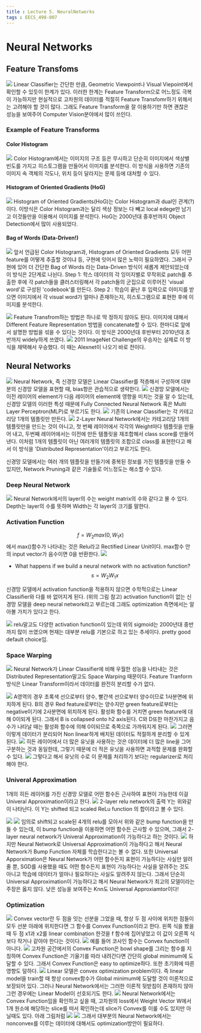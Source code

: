 ```yaml
---
title : Lecture 5. NeuralNetworks
tags : EECS_498-007
---
```


# Neural Networks 

## Feature Transfoms 
![](/assets/img/2022-01-13-14-50-53.png)
Linear Classifier는 간단한 만큼, Geometric Viewpoint나 Visual Viepoint에서 확인할 수 있듯이 한계가 있다. 이러한 한계는 Feature Transform으로 어느정도 극복이 가능하지만 현실적으로 고차원의 데이터를 적절히 Feature Transfomr하기 위해서는 고려해야 할 것이 많다. 그래도 Feature Transform을 잘 이용하기만 하면 괜찮은 성능을 보여주어 Computer Vision분야에서 많이 쓰인다. 
### Example of Feature Transforms 
#### Color Histogram 
![](/assets/img/2022-01-13-14-54-53.png)
Color Histogram에서는 이미지의 구조 등은 무시하고 단순히 이미지에서 색상별 빈도를 가지고 히스토그램을 만들어서 이미지를 분석한다. 이 방식을 사용하면 기존의 이미지 속 객체의 각도나, 위치 등이 달라지는 문제 등에 대처할 수 있다. 
#### Histogram of Oriented Gradients (HoG) 
![](/assets/img/2022-01-13-14-58-36.png) 
Histogram of Oriented Gradients(HoG)는 Color Histogram과 dual인 관계(?)이다. 이방식은 Color Histogram과는 달리 색상 정보는 다 빼고 local edege만 남기고 이것들만을 이용해서 이미지를 분석한다. HoG는 2000년대 중후반까지 Object Detection에서 많이 사용되었다. 
#### Bag of Words (Data-Driven!) 
![](/assets/img/2022-01-13-15-06-06.png)
앞서 언급된 Color Histogram과, Histogram of Oriented Gradients 모두 어떤 feature를 어떻게 추출할 것이냐 등, 구현에 잇어서 많은 노력이 필요하였다. 그래서 구현에 있어 더 간단한 Bag of Words 라는 Data-Driven 방식이 새롭게 제안되었는데 이 방식은 2단계로 나뉜다. 
Step 1: 학스 데이터의 각 잉미지별로 무작위로 patch를 추출한 후에 각 patch들을 클러스터링해서 각 patch들의 군집으로 이루어진 'visual word'로 구성된 'codebook'를 만든다. 
Step 2 : 학습이 끝난 후 입력으로 이미지를 받으면 이미지에서 각 visual word가 얼마나 존재하는지, 히스토그램으로 표현한 후에 이미지를 분석한다. 
<br/> 

![](/assets/img/2022-01-13-15-11-40.png) 
Feature Transfrom하는 방법은 하나로 딱 정하지 않아도 된다. 이미지에 대해서  Different Feature Representation 방법을 concatenate할 수 있다. 한마디로 앞에서 설명한 방법을 섞을 수 있다는 것이다. 이 방식은 2000년대 후반부터 2010년대 초반까지 widely하게 쓰였다. 
![](/assets/img/2022-01-13-15-15-11.png) 
2011 ImageNet Challenge의 우승자는 실제로 이 방식을 채택해서 우승했다. 이 때는 Alexnet이 나오기 바로 전이다. 

## Neural Networks 
![](/assets/img/2022-01-13-15-26-41.png)
Neural Network, 즉 신경망 모델은 Linear Classifier를 적층해서 구성하며 대부분의 신경망 모델을 표현할 때, bias항은 관습적으로 생략한다. 
![](/assets/img/2022-01-13-15-46-22.png)
신경망 모델에서는 이전 레이어의 element가 다음 레이어의 element에 영향을 미치는 것을 알 수 있는데, 신경망 모델의 이러한 특성 때문에 Fully Connected Neural Network 혹은 Multi Layer Perceptron(MLP)로 부르기도 한다. 
![](/assets/img/2022-01-13-16-47-43.png) 
기존의 Linear Classifier는 각 카테고리당 1개의 템플릿만 만든다. 
![](/assets/img/2022-01-13-16-48-27.png) 
2-Layer Neural Network에서는 카테고리당 1개의 템플릿만을 만드는 것이 아니고, 첫 번째 레이어에서 각각의 Weight마다 템플릿을 만들어 내고, 두번째 레이어에서는 이전에 만든 템플릿을 재조합해서 class score를 만들어낸다. 
이처럼 1개의 템플릿이 아닌 여러개의 템플릿의 조합으로 class를 표현한다고 해서 이 방식을 'Distributed Representation'이라고 부르기도 한다. 

신경망 모델에서는 여러 개의 템플릿을 만들기에 중복된 정보를 가진 템플릿을 만들 수 있지만, Network Pruning과 같은 기술들로 어느정도는 해소할 수 있다. 

### Deep Neural Network 
![](/assets/img/2022-01-16-16-24-31.png) 
Neural Network에서의 layer의 수는 weight matrix의 수와 같다고 몰 수 있다. Depth는 layer의 수를 뜻하며 Width는 각 layer의 크기를 말한다. 

### Activation Function 
$$
f = W_2max(0,W_1x) 
$$
에서 max()함수가 나타내는 것은 Relu라고 Rectified Linear Unit이다. max함수 안의 input vector가 음수이면 0을 반환한다. 
![](/assets/img/2022-01-16-16-29-15.png)
<br/>

* What happens if we build a neural network with no activation function?
$$
s = W_2W_1x
$$

신경망 모델에서 activation function을 적용하지 않으면 수학적으로는 Linear Classifier와 다를 바 없어지게 된다. (위의 그림 참고) activation function이 없는 신경망 모델을 deep neural network라고 부르는데 그래도 optimization 측면에서는 알아볼 가치가 있다고 한다. 

![](/assets/img/2022-01-16-16-32-53.png)
relu말고도 다양한 activation function이 있는데 위의 sigmoid는 2000년대 중반까지 많이 쓰였으며 현재는 대부분 relu를 기본으로 하고 있는 추세이다. pretty good default choice임. 

### Space Warping 
![](/assets/img/2022-01-16-16-49-28.png)
Neural Network가 Linear Classifier에 비해 우월한 성능을 나타내는 것은 Distributed Representation말고도 Space Warping 때문이다. Feature Tranform 방식은 Linear Transform이라서 데이터를 완전히 분리할 수가 없다. 

![](/assets/img/2022-01-16-16-56-29.png)
A영역의 경우 초록색 선으로부터 양수, 빨간색 선으로부터 양수이므로 1사분면에 위치하게 된다. B의 경우 Red feature로부터는 양수지만 green feature로부터는 negative이기에 2사분면에 위치하게 된다. 활성화 함수를 거치면 green feature에 대해 0이되게 된다. 그래서 B is collapsed onto h2 axis된다. C와 D또한 마찬가지고 음수가 나타날 때는 활성화 함수에 의해 0이되므로 축쪽으로 가까워지게 된다. 
![](/assets/img/2022-01-16-17-00-11.png)
그러면 이렇게 데이터가 분리되어 Non linear하게 배치된 데이터도 적절하게 분리할 수 있게 된다. 
![](/assets/img/2022-01-16-17-40-09.png)
히든 레이어에서 더 많은 유닛을 사용하는 것은 데이터에 더 많은 line을 그어 구분하는 것과 동일한데, 그렇기 때문에 더 적은 유닛을 사용하면 과적합 문제를 완화할 수 있다. 
![](/assets/img/2022-01-16-17-40-33.png)
그렇다고 해서 유닛의 수로 이 문제를 처리하기 보다는 regularizer로 처리해야 한다. 

### Univeral Approximation 
1개의 히든 레이어를 가진 신경망 모델로 어떤 함수든 근사하여 표현이 가능한데 이걸 Univeral Approximation이라고 한다. 
![](/assets/img/2022-01-16-17-40-59.png)
2-layer relu network의 출력 Y는 위와같이 나타난다. 이 Y는  shifted 되고 scaled ReLu function 의 합이라고 볼 수 있다. 

![](/assets/img/2022-01-16-17-41-13.png)
![](/assets/img/2022-01-16-17-41-26.png)
임의로 shift되고 scale된 4개의 relu를 모아서 위와 같은 bump function을 만들 수 있는데, 이 bump function을 이용하면 어떤 함수든 근사할 수 있으며, 그래서 2-layer neural network가 Univeral Approximation이 가능하다고 하는 것이다. 
![](/assets/img/2022-01-16-17-41-47.png)
하지만 Neural Network로 Universal Approximation이 가능하다고 해서 Neural Network가 Bump Function 자체를 학습한다고는 볼 수 없다. 또한 Universal Apporximation은 Neural Network가 어떤 함수든지 표현이 가능하다는 사실만 알려줄 뿐, SGD를 사용했을 때도 어떤 함수든지 표현이 가능하다는 사실을 알려주는 것도 아니고 학습에 데이터가 얼마나 필요하다는 사실도 알려주지 않는다. 그래서 단순히 Universal Approximation이 가능하다고 해서 Neural Network가 최고의 모델이라는 주장은 옳지 않다. 낮은 성능을 보여주는 Knn도 Universal Approxiamtor이다! 

### Optimization 
![](/assets/img/2022-01-16-17-46-30.png)
Convex vector란 두 점을 잇는 선분을 그었을 때, 항상 두 점 사이에 위치한 점들이 모두 선분 아래에 위치한다면 그 함수를 Convex Function이라고 한다. 
왼쪽 식을 봤을 때 두 점 x1과 x2를 linear combination 한것을 f 함수에 집어넣었고 이 값이 오른쪽 식보다 작거나 같아야 한다는 것이다. 
![](/assets/img/2022-01-16-17-50-00.png)
예를 들어 코사인 함수는 Convex function이 아니다. 
![](/assets/img/2022-01-16-17-50-32.png)
고차원 공간에서의 Convex Function은 bowl shape를 그리는 함수를 지칭하며 Convex Function은 기울기를 따라 내려간다면 간단히 global minimum에 도달할 수 있다. 그래서 Convex Function은 easy to optimize하다. 또한 초기화에 따른 영향도 덜하다. 
![](/assets/img/2022-01-16-17-53-12.png)
Linear 모델은 convex optimization problem이다. 즉 linear model을 train할 때 항상 convex함수가 Global minimum에 도달할 것이 이론적으로 보장되어 있다. 그러나 Neural Network에서는 그러한 이론적 뒷받침이 존재하지 않아 그런 경우에는 Linear Model이 선호되기도 한다. 
![](/assets/img/2022-01-16-17-55-13.png)
Neural Network에서는 Convex Function임을 확인하고 싶을 때, 고차원의 loss에서 Weight Vector W에서 1개 원소에 해당하는 slice를 떠서 확인하는데 slice가 Convex를 이룰 수도 있지만 아닐때도 있다. 아래 그림처럼 
![](/assets/img/2022-01-16-17-57-24.png)
![](/assets/img/2022-01-16-18-00-10.png)
그래서 대부분의 Neural Network에서는 nonconvex를 이루는 데이터에 대해서도 optimization방안이 필요하다. 
